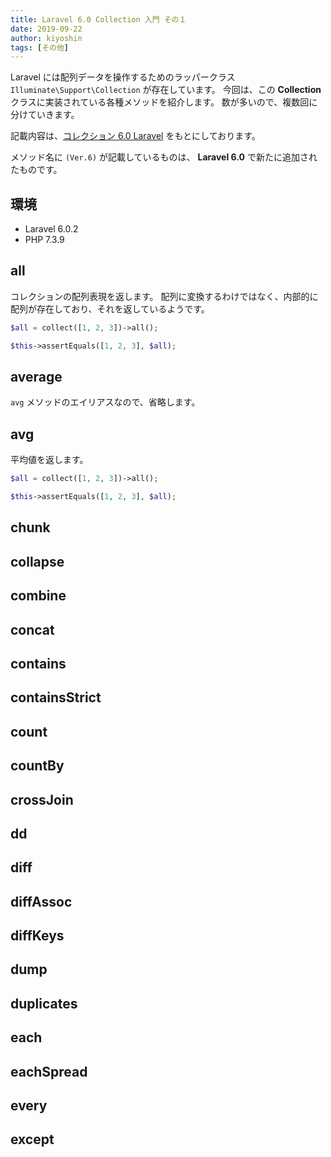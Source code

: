 ```yaml
---
title: Laravel 6.0 Collection 入門 その１
date: 2019-09-22
author: kiyoshin
tags: [その他]
---
```


Laravel には配列データを操作するためのラッパークラス `Illuminate\Support\Collection` が存在しています。
今回は、この **Collection** クラスに実装されている各種メソッドを紹介します。
数が多いので、複数回に分けていきます。

記載内容は、[コレクション 6.0 Laravel](https://readouble.com/laravel/6.0/ja/collections.html) をもとにしております。

メソッド名に `(Ver.6)` が記載しているものは、 **Laravel 6.0** で新たに追加されたものです。

## 環境
- Laravel 6.0.2
- PHP 7.3.9

## all

コレクションの配列表現を返します。
配列に変換するわけではなく、内部的に配列が存在しており、それを返しているようです。

```php
$all = collect([1, 2, 3])->all();

$this->assertEquals([1, 2, 3], $all);
```

## average

`avg` メソッドのエイリアスなので、省略します。

## avg

平均値を返します。

```php
$all = collect([1, 2, 3])->all();

$this->assertEquals([1, 2, 3], $all);
```

## chunk
## collapse
## combine
## concat
## contains
## containsStrict
## count
## countBy
## crossJoin
## dd
## diff
## diffAssoc
## diffKeys
## dump
## duplicates
## each
## eachSpread
## every
## except